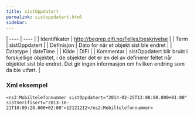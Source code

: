 ```yaml
---
title: sistOppdatert
permalink: sistoppdatert.html
sidebar:
---
```


| ---- | ---- |
| Identifikator | http://begrep.difi.no/Felles/beskrivelse |
| Term | sistOppdatert |
| Definisjon | Dato for når et objekt sist ble endret |
| Datatype | dateTime |
| Kilde | DIFI |
| Kommentar | sistOppdatert blir brukt i forskjellige objektet, i de objekter det er en del av definerer feltet når objektet sist ble endret. Det gir ingen informasjon om hvilken endring som da ble utført. | 

### Xml eksempel

```
<ns2:Mobiltelefonnummer sistOppdatert="2014-02-25T13:08:00.000+01:00" sistVerifisert="2013-10-21T10:09:28.000+02:00">12121212</ns2:Mobiltelefonnummer>
```


